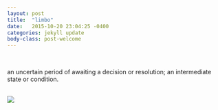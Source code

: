```yaml
---
layout: post
title:  "limbo"
date:   2015-10-20 23:04:25 -0400
categories: jekyll update
body-class: post-welcome
---
```

<br>
<p>an uncertain period of awaiting a decision or resolution; an intermediate state or condition.</p>
<br>
<div class="img_row">
<img src="{{ site.baseurl }}/img/limbo.gif">
</div>

<br>
